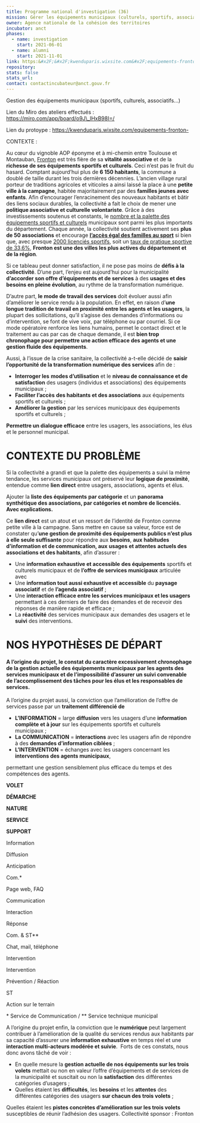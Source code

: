 ```yaml
---
title: Programme national d'investigation (36)
mission: Gérer les équipements municipaux (culturels, sportifs, associatifs)
owner: Agence nationale de la cohésion des territoires
incubator: anct
phases:
  - name: investigation
    start: 2021-06-01
  - name: alumni
    start: 2021-11-01
link: https:&#x2F;&#x2F;kwenduparis.wixsite.com&#x2F;equipements-fronton-
repository: 
stats: false
stats_url: 
contact: contactincubateur@anct.gouv.fr
---
```

Gestion des équipements municipaux (sportifs, culturels, associatifs...)

Lien du Miro des ateliers effectués : https://miro.com/app/board/o9J\_lHxB98I=/

Lien du protoype : https://kwenduparis.wixsite.com/equipements-fronton-

CONTEXTE :

Au cœur du vignoble AOP éponyme et à mi-chemin entre Toulouse et Montauban, [Fronton](https://youtu.be/Ou-1ahq-XLU) est très fière de sa **vitalité associative** et de la **richesse de ses équipements sportifs et culturels**. Ceci n’est pas le fruit du hasard. Comptant aujourd’hui plus de **6 150 habitants**, la commune a doublé de taille durant les trois dernières décennies. L’ancien village rural porteur de traditions agricoles et viticoles a ainsi laissé la place à une **petite ville à la campagne**, habitée majoritairement par des **familles jeunes avec enfants**. Afin d’encourager l’enracinement des nouveaux habitants et bâtir des liens sociaux durables, la collectivité a fait le choix de mener une **politique associative et culturelle volontariste**. Grâce à des investissements soutenus et constants, le [nombre et la palette des équipements sportifs et culturels](http://www.res.sports.gouv.fr/Rech_Equipement.aspx) municipaux sont parmi les plus importants du département. Chaque année, la collectivité soutient activement ses **plus de 50 associations** et encourage [**l’accès égal des familles au sport**](https://www.mairie-fronton.fr/le-passsport-frontonnais/) si bien que, avec presque [2000 licenciés sportifs](https://www.observatoire-des-territoires.gouv.fr/outils/cartographie-interactive/#bbox=56964,5474914,201109,126156&c=indicator&i=licsport.nb_licsport&s=2016&selcodgeo=31202&view=map36), soit un [taux de pratique sportive de 33,6%](https://www.observatoire-des-territoires.gouv.fr/outils/cartographie-interactive/#bbox=124520,5460344,56291,35311&c=indicator&i=licsport.p_licsport&s=2016&selcodgeo=31202&view=map36), **Fronton est une des villes les plus actives du département et de la région**.

Si ce tableau peut donner satisfaction, il ne pose pas moins de **défis à la collectivité**. D’une part, l’enjeu est aujourd’hui pour la municipalité **d’accorder son offre d’équipements et de services** à des **usages et des besoins en pleine évolution**, au rythme de la transformation numérique. 

D’autre part, **le mode de travail des services** doit évoluer aussi afin d’améliorer le service rendu à la population. En effet, en raison d’**une longue tradition de travail en proximité entre les agents et les usagers**, la plupart des sollicitations, qu’il s’agisse des demandes d’informations ou d’intervention, se font de vive voix, par téléphone ou par courriel. Si ce mode opératoire renforce les liens humains, permet le contact direct et le traitement au cas par cas de chaque demande, il est **bien trop chronophage pour permettre une action efficace des agents et une gestion fluide des équipements**. 

Aussi, à l’issue de la crise sanitaire, la collectivité a-t-elle décidé de **saisir l’opportunité de la transformation numérique des services** afin de :

*   **Interroger les** **modes d’utilisation** et le **niveau de connaissance et de satisfaction** des usagers (individus et associations) des équipements municipaux ;
*   **Faciliter l’accès** **des habitants et des associations** aux équipements sportifs et culturels ;
*   **Améliorer la gestion** par les services municipaux des équipements sportifs et culturels ;

**Permettre un dialogue efficace** entre les usagers, les associations, les élus et le personnel municipal.          

CONTEXTE DU PROBLÈME
====================

Si la collectivité a grandi et que la palette des équipements a suivi la même tendance, les services municipaux ont préservé leur **logique de proximité**, entendue comme **lien direct** entre usagers, associations, agents et élus. 

Ajouter la **liste des équipements** **par catégorie** et un **panorama synthétique des associations, par catégories et nombre de licenciés. Avec explications.**

Ce **lien direct** est un atout et un ressort de l’identité de Fronton comme petite ville à la campagne. Sans mettre en cause sa valeur, force est de constater qu’**une gestion de proximité des équipements publics n’est plus à elle seule suffisante** pour répondre aux **besoins**, **aux** **habitudes d’information et de communication, aux** **usages** **et attentes** **actuels des associations et des habitants**, afin d’assurer :

*   Une **information exhaustive et accessible** **des équipements** sportifs et culturels municipaux et de **l’offre de services municipaux** articulée avec 
*   Une **information tout aussi exhaustive et accessible** du **paysage associatif** et de **l’agenda associatif** ;
*   Une **interaction efficace entre les services municipaux et les usagers** permettant à ces derniers de faire des demandes et de recevoir des réponses de manière rapide et efficace ;
*   La **réactivité** des services municipaux aux demandes des usagers et le **suivi** des interventions.

NOS HYPOTHÈSES DE DÉPART
========================

#### A l’origine du projet, le constat du **caractère excessivement chronophage de la gestion actuelle** des équipements municipaux par les agents des services municipaux et de **l’impossibilité d’assurer un suivi** **convenable** de l’accomplissement des tâches pour les élus et les responsables de services. 

A l’origine du projet aussi, la conviction que l’amélioration de l’offre de services passe par un **traitement différencié de** 

*   **L’INFORMATION** = large **diffusion** vers les usagers d’une **information complète et à jour** sur les équipements sportifs et culturels municipaux ;   
*   **La COMMUNICATION** = **interactions** avec les usagers afin de répondre à des **demandes d’information ciblées** ;
*   **L’INTERVENTION** = échanges avec les usagers concernant les **interventions des agents municipaux**, 

permettant une gestion sensiblement plus efficace du temps et des compétences des agents.

**VOLET**

**DÉMARCHE**

**NATURE**

**SERVICE**

**SUPPORT**

Information

Diffusion

Anticipation

Com.\*

Page web, FAQ

Communication

Interaction

Réponse

Com. & ST\*\*

Chat, mail, téléphone

Intervention

Intervention

Prévention / Réaction

ST

Action sur le terrain

\* Service de Communication / \*\* Service technique municipal

A l’origine du projet enfin, la conviction que le **numérique** peut largement contribuer à l’amélioration de la qualité du services rendus aux habitants par sa capacité d’assurer une **information exhaustive** en temps réel et une **interaction multi-acteurs modérée et suivie**.  Forts de ces constats, nous donc avons tâché de voir :

*   En quelle mesure la **gestion actuelle de nos équipements sur les trois volets** mettait ou non en valeur l’offre d’équipements et de services de la municipalité et suscitait ou non la **satisfaction** des différentes catégories d’usagers ;
*   Quelles étaient les **difficultés**, les **besoins** et les **attentes** des différentes catégories des usagers **sur chacun des trois volets** ;

Quelles étaient les **pistes concrètes d’amélioration sur les trois volets** susceptibles de réunir l’adhésion des usagers.
Collectivité sponsor : Fronton
